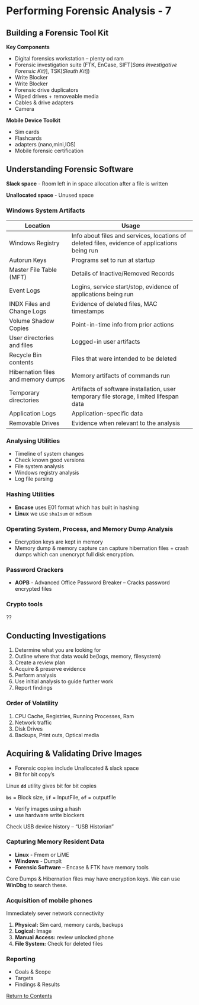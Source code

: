 # Performing Forensic Analysis  - 7

## Building a Forensic Tool Kit  

**Key Components**
 -  Digital forensics workstation – plenty od ram
 - Forensic investigation suite (FTK, EnCase, SIFT[*Sans Investigative Forensic Kit)*], TSK[*Sleuth Kit*])
 - Write Blocker
 - Write Blocker
 - Forensic drive duplicators
 - Wiped drives + removeable media
 - Cables & drive adapters
 - Camera
 
**Mobile Device Toolkit**
 - Sim cards
 - Flashcards
 - adapters (nano,mini,IOS)
 - Mobile forensic certification
 
## Understanding Forensic Software

**Slack space** - Room left in in space allocation after a file is written  

**Unallocated space** - Unused space  

### Windows System Artifacts
|Location|Usage|
|------------|-----|
|Windows Registry|Info about files and services, locations of deleted files, evidence of applications being run|
|Autorun Keys|Programs set to run at startup|
|Master File Table (MFT)|Details of Inactive/Removed Records|
|Event Logs|Logins, service start/stop, evidence of applications being run|
|INDX Files and Change Logs|Evidence of deleted files, MAC timestamps|
|Volume Shadow Copies|Point-in-time info from prior actions|
|User directories and files|Logged-in user artifacts|
|Recycle Bin contents|Files that were intended to be deleted|
|Hibernation files and memory dumps|	Memory artifacts of commands run|
|Temporary directories|Artifacts of software installation, user temporary file storage, limited lifespan data|
|Application Logs|Application-specific data|
|Removable Drives|Evidence when relevant to the analysis|


### Analysing Utilities

 - Timeline of system changes
 - Check known good versions
 - File system analysis
 - Windows registry analysis
 - Log file parsing 
 
### Hashing Utilities

 - **Encase** uses E01 format which has built in hashing
 - **Linux** we use <code>sha1sum</code> or <code>md5sum</code>
 
### Operating System, Process, and Memory Dump Analysis

 - Encryption keys are kept in memory
 - Memory dump & memory capture can capture hibernation files + crash dumps which can unencrypt full disk encryption.
 
### Password Crackers

 - **AOPB** - Advanced Office Password Breaker – Cracks password encrypted files
 
### Crypto tools

??  

## Conducting Investigations

1.	Determine what you are looking for 
2.	Outline where that data would be(logs, memory, filesystem)
3.	Create a review plan
4.	Acquire & preserve evidence
5.	Perform analysis
6.	Use initial analysis to guide further work
7.	Report findings

### Order of Volatility

1.	CPU Cache, Registries, Running Processes, Ram
2.	Network traffic
3.	Disk Drives
4.	Backups, Print outs, Optical media

## Acquiring & Validating Drive Images

 - Forensic copies include Unallocated & slack space
 - Bit for bit copy’s  
 
Linux <code>**dd**</code> utility gives bit for bit copies  

<code>**bs**</code> = Block size, <code>**if**</code> = InputFile, <code>**of**</code> = outputfile  

 - Verify images using a hash
 - use hardware write blockers  
 
Check USB device history – “USB Historian”  

### Capturing Memory Resident Data

 - **Linux** - Fmem or LiME
 - **Windows** - DumpIt
 - **Forensic Software** – Encase & FTK have memory tools
 
Core Dumps & Hibernation files may have encryption keys. We can use **WinDbg** to search these.  

### Acquisition of mobile phones

Immediately sever network connectivity  
1.	**Physical:** Sim card, memory cards, backups
2.	**Logical:** Image
3.	**Manual Access:** review unlocked phone
4.	**File System:** Check for deleted files

### Reporting
 - Goals & Scope
 - Targets
 - Findings & Results

<a href="https://github.com/ReefMeeter/CySA/blob/master/README.md">Return to Contents</a>
